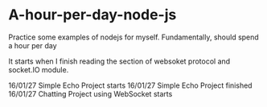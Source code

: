 # A-hour-per-day-node-js
Practice some examples of nodejs for myself. Fundamentally, should spend a hour per day 

It starts when I finish reading the section of websoket protocol and socket.IO module.

16/01/27 Simple Echo Project starts
16/01/27 Simple Echo Project finished
16/01/27 Chatting Project using WebSocket starts
